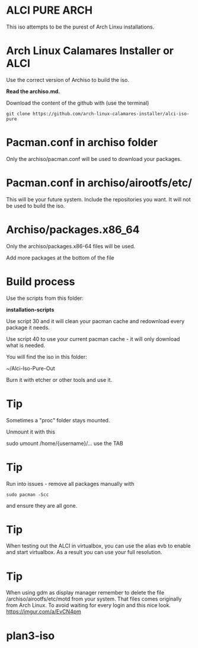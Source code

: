 # ALCI PURE ARCH

This iso attempts to be the purest of Arch Linxu installations.

# Arch Linux Calamares Installer or ALCI

Use the correct version of Archiso to build the iso.

**Read the archiso.md.**

Download the content of the github with (use the terminal)

`git clone https://github.com/arch-linux-calamares-installer/alci-iso-pure`

# Pacman.conf in archiso folder

Only the archiso/pacman.conf will be used to download your packages.


# Pacman.conf in archiso/airootfs/etc/

This will be your future system. 
Include the repositories you want.
It will not be used to build the iso.


# Archiso/packages.x86_64

Only the archiso/packages.x86-64 files will be used.

Add more packages at the bottom of the file


# Build process


Use the scripts from this folder:

<b>installation-scripts</b>

Use script 30 and it will clean your pacman cache and redownload every package it needs.

Use script 40 to use your current pacman cache - it will only download what is needed.

You will find the iso in this folder:

 ~/Alci-Iso-Pure-Out

Burn it with etcher or other tools and use it.




# Tip

Sometimes a "proc" folder stays mounted.

Unmount it with this

sudo umount /home/{username}/...  use the TAB



# Tip

Run into issues - remove all packages manually with

`sudo pacman -Scc`

and ensure they are all gone.


# Tip

When testing out the ALCI in virtualbox, you can use the alias 
evb to enable and start virtualbox. As a result you can use your full resolution.



# Tip

When using gdm as display manager remember to delete the file /archiso/airootfs/etc/motd from your system. That files comes originally from Arch Linux.
To avoid waiting for every login and this nice look.
https://imgur.com/a/EvCN4pm


# plan3-iso
